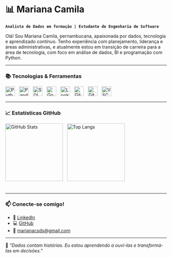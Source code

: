 # 📊 Mariana Camila

**`Analista de Dados em formação | Estudante de Engenharia de Software`**

Olá! Sou Mariana Camila, pernambucana, apaixonada por dados, tecnologia e aprendizado contínuo. Tenho experiência com planejamento, liderança e áreas administrativas, e atualmente estou em transição de carreira para a área de tecnologia, com foco em análise de dados, BI e programação com Python.


---

### 📚 Tecnologias & Ferramentas

<img align="left" alt="Python" title="Python" width="30px" style="padding-right:10px;" src="https://cdn.jsdelivr.net/gh/devicons/devicon/icons/python/python-original.svg"/>
<img align="left" alt="Pandas" title="Pandas" width="30px" style="padding-right:10px;" src="https://cdn.jsdelivr.net/gh/devicons/devicon/icons/pandas/pandas-original.svg"/>
<img align="left" alt="SQL" title="SQL" width="30px" style="padding-right:10px;" src="https://cdn.jsdelivr.net/gh/devicons/devicon/icons/mysql/mysql-original.svg"/>
<img align="left" alt="Google Sheets" title="Google Sheets" width="30px" style="padding-right:10px;" src="https://cdn.jsdelivr.net/gh/devicons/devicon/icons/google/google-original.svg"/>
<img align="left" alt="Looker Studio" title="Looker Studio" width="30px" style="padding-right:10px;" src="https://cdn.jsdelivr.net/gh/devicons/devicon/icons/googlecloud/googlecloud-original.svg"/>
<img align="left" alt="Git" title="Git" width="30px" style="padding-right:10px;" src="https://cdn.jsdelivr.net/gh/devicons/devicon/icons/git/git-original.svg"/>
<img align="left" alt="GitHub" title="GitHub" width="30px" style="padding-right:10px;" src="https://cdn.jsdelivr.net/gh/devicons/devicon/icons/github/github-original.svg"/>
<img align="left" alt="VSCode" title="VSCode" width="30px" style="padding-right:10px;" src="https://cdn.jsdelivr.net/gh/devicons/devicon/icons/vscode/vscode-original.svg"/>

<br/><br/>

---

### 📈 Estatísticas GitHub

<p>
  <img 
    align="left" 
    alt="GitHub Stats" 
    height="180" 
    style="padding-right: 10px;" 
    src="https://github-readme-stats.vercel.app/api?username=marianacsds&show_icons=true&theme=tokyonight&include_all_commits=true&locale=pt-br" 
  />

  <img 
    align="left" 
    alt="Top Langs" 
    height="180" 
    src="https://github-readme-stats.vercel.app/api/top-langs/?username=marianacsds&theme=tokyonight&layout=compact&custom_title=Linguagens&langs_count=6" 
  />
</p>

<br/><br/><br/><br/><br/><br/><br/><br/><br/><br/><br/><br/>

---

### 📫 Conecte-se comigo!

- 💼 [LinkedIn](https://www.linkedin.com/in/mariana-camila-27479a279/)
- 💻 [GitHub](https://github.com/marianacsds)
- 📧 marianacsds@gmail.com

---

🧠 *"Dados contam histórias. Eu estou aprendendo a ouvi-las e transformá-las em decisões."*
